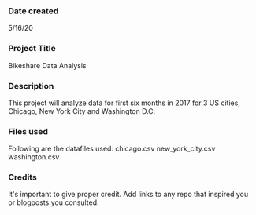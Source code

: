 ### Date created
5/16/20

### Project Title
Bikeshare Data Analysis

### Description
This project will analyze data for first six months in 2017 for 3 US cities, Chicago, New York City and Washington D.C.

### Files used
Following are the datafiles used:
    chicago.csv
    new_york_city.csv
    washington.csv

### Credits
It's important to give proper credit. Add links to any repo that inspired you or blogposts you consulted.
